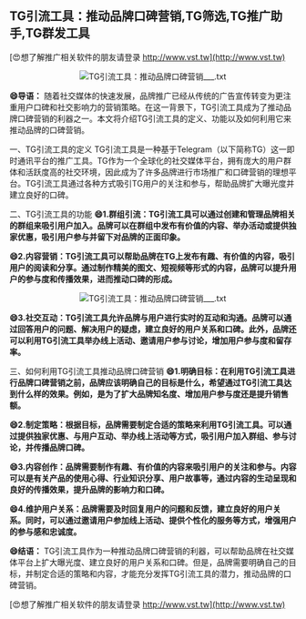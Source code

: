 ## **TG引流工具：推动品牌口碑营销,TG筛选,TG推广助手,TG群发工具**

[😍想了解推广相关软件的朋友请登录 http://www.vst.tw](http://www.vst.tw)

 <center><img src="https://vst.tw/MP4/tuiguang/png/8.png" alt="TG引流工具：推动品牌口碑营销___.txt"></center>

**😄导语：**
随着社交媒体的快速发展，品牌推广已经从传统的广告宣传转变为更注重用户口碑和社交影响力的营销策略。在这一背景下，TG引流工具成为了推动品牌口碑营销的利器之一。本文将介绍TG引流工具的定义、功能以及如何利用它来推动品牌的口碑营销。

一、TG引流工具的定义
TG引流工具是一种基于Telegram（以下简称TG）这一即时通讯平台的推广工具。TG作为一个全球化的社交媒体平台，拥有庞大的用户群体和活跃度高的社交环境，因此成为了许多品牌进行市场推广和口碑营销的理想平台。TG引流工具通过各种方式吸引TG用户的关注和参与，帮助品牌扩大曝光度并建立良好的口碑。

二、TG引流工具的功能
**😄1.群组引流：TG引流工具可以通过创建和管理品牌相关的群组来吸引用户加入。品牌可以在群组中发布有价值的内容、举办活动或提供独家优惠，吸引用户参与并留下对品牌的正面印象。**

**😄2.内容营销：TG引流工具可以帮助品牌在TG上发布有趣、有价值的内容，吸引用户的阅读和分享。通过制作精美的图文、短视频等形式的内容，品牌可以提升用户的参与度和传播效果，进而推动口碑的形成。**

 <center><img src="https://vst.tw/MP4/tuiguang/png/6.png" alt="TG引流工具：推动品牌口碑营销___.txt"></center>

**😄3.社交互动：TG引流工具允许品牌与用户进行实时的互动和沟通。品牌可以通过回答用户的问题、解决用户的疑虑，建立良好的用户关系和口碑。此外，品牌还可以利用TG引流工具举办线上活动、邀请用户参与讨论，增加用户参与度和留存率。**

三、如何利用TG引流工具推动品牌口碑营销
**😄1.明确目标：在利用TG引流工具进行品牌口碑营销之前，品牌应该明确自己的目标是什么，希望通过TG引流工具达到什么样的效果。例如，是为了扩大品牌知名度、增加用户参与度还是提升销售额。**

**😄2.制定策略：根据目标，品牌需要制定合适的策略来利用TG引流工具。可以通过提供独家优惠、与用户互动、举办线上活动等方式，吸引用户加入群组、参与讨论，并传播品牌口碑。**

**😄3.内容创作：品牌需要制作有趣、有价值的内容来吸引用户的关注和参与。内容可以是有关产品的使用心得、行业知识分享、用户故事等，通过内容的生动呈现和良好的传播效果，提升品牌的影响力和口碑。**

**😄4.维护用户关系：品牌需要及时回复用户的问题和反馈，建立良好的用户关系。同时，可以通过邀请用户参加线上活动、提供个性化的服务等方式，增强用户的参与感和忠诚度。**

**😄结语：**
TG引流工具作为一种推动品牌口碑营销的利器，可以帮助品牌在社交媒体平台上扩大曝光度、建立良好的用户关系和口碑。但是，品牌需要明确自己的目标，并制定合适的策略和内容，才能充分发挥TG引流工具的潜力，推动品牌的口碑营销。

[😍想了解推广相关软件的朋友请登录 http://www.vst.tw](http://www.vst.tw)



